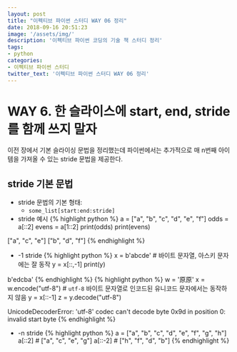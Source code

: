 ```yaml
---
layout: post
title: "이펙티브 파이썬 스터디 WAY 06 정리"
date: 2018-09-16 20:51:23
image: '/assets/img/'
description: '이펙티브 파이썬 코딩의 기술 책 스터디 정리'
tags:
- python
categories:
- 이펙티브 파이썬 스터디
twitter_text: '이펙티브 파이썬 스터디 WAY 06 정리'
---
```


# WAY 6. 한 슬라이스에 start, end, stride를 함께 쓰지 말자
이전 장에서 기본 슬라이싱 문법을 정리했는데 파이썬에서는 추가적으로 매 n번째 아이템을 가져올 수 있는 stride 문법을 제공한다.

## stride 기본 문법
- stride 문법의 기본 형태:
  - `some_list[start:end:stride]`
- stride 예시
{% highlight python %}
a = ["a", "b", "c", "d", "e", "f"]
odds = a[::2]
evens = a[1::2]
print(odds)
print(evens)

>>>
["a", "c", "e"]
["b", "d", "f"]
{% endhighlight %}
- -1 stride
{% highlight python %}
x = b'abcde'    # 바이트 문자열, 아스키 문자에는 잘 동작
y = x[::,-1]
print(y)

>>>
b'edcba'
{% endhighlight %}
{% highlight python %}
w = '原原'
x = w.encode("utf-8")   # `utf-8` 바이트 문자열로 인코드된 유니코드 문자에서는 동작하지 않음
y = x[::-1]
z = y.decode("utf-8")

>>>
UnicodeDecoderError: 'utf-8' codec can't decode byte 0x9d in position 0: invalid start byte
{% endhighlight %}
- -n stride
{% highlight python %}
a = ["a", "b", "c", "d", "e", "f", "g", "h"]
a[::2]    # ["a", "c", "e", "g"]
a[::-2]   # ["h", "f", "d", "b"]
{% endhighlight %}
